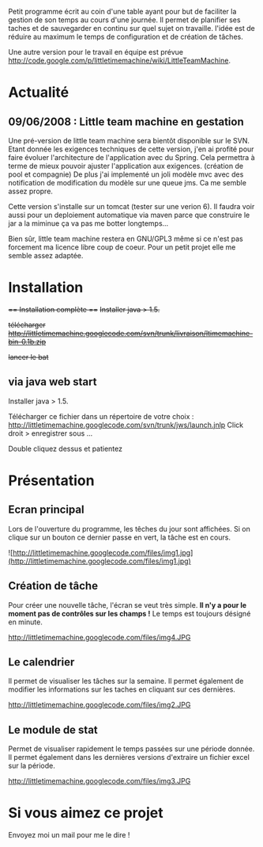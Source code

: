 Petit programme écrit au coin d'une table ayant pour but de faciliter la gestion de son temps au cours d'une journée.
Il permet de planifier ses taches et de sauvegarder en continu sur quel sujet on travaille. l'idée est de réduire au maximum le temps de configuration et de création de tâches.

Une autre version pour le travail en équipe est prévue http://code.google.com/p/littletimemachine/wiki/LittleTeamMachine.

# Actualité #

## 09/06/2008 : Little team machine en gestation ##

Une pré-version de little team machine sera bientôt disponible sur le SVN. Etant donnée les exigences techniques de cette version, j'en ai profité pour faire évoluer l'architecture de l'application avec du Spring. Cela permettra à terme de mieux pouvoir ajuster l'application aux exigences. (création de pool et compagnie) De plus j'ai implementé un joli modèle mvc avec des notification de modification du modèle sur une queue jms. Ca me semble assez propre.

Cette version s'installe sur un tomcat (tester sur une verion 6). Il faudra voir aussi pour un deploiement automatique via maven parce que construire le jar a la miminue ça va pas me botter longtemps...

Bien sûr, little team machine restera en GNU/GPL3 même si ce n'est pas forcement ma licence libre coup de coeur. Pour un petit projet elle me semble assez adaptée.

# Installation #

~~== Installation complète ==~~
~~Installer java > 1.5.~~

~~télécharger http://littletimemachine.googlecode.com/svn/trunk/livraison/ltimemachine-bin-0.1b.zip~~

~~lancer le bat~~

## via java web start ##

Installer java > 1.5.

Télécharger ce fichier dans un répertoire de votre choix :
http://littletimemachine.googlecode.com/svn/trunk/jws/launch.jnlp
Click droit > enregistrer sous ...

Double cliquez dessus et patientez

# Présentation #

## Ecran principal ##
Lors de l'ouverture du programme, les têches du jour sont affichées. Si on clique sur un bouton ce dernier passe en vert, la tâche est en cours.

![http://littletimemachine.googlecode.com/files/img1.jpg](http://littletimemachine.googlecode.com/files/img1.jpg)

## Création de tâche ##

Pour créer une nouvelle tâche, l'écran se veut très simple. **Il n'y a pour le moment pas de contrôles sur les champs !**
Le temps est toujours désigné en minute.

http://littletimemachine.googlecode.com/files/img4.JPG

## Le calendrier ##

Il permet de visualiser les tâches sur la semaine. Il permet également de modifier les informations sur les taches en cliquant sur ces dernières.

http://littletimemachine.googlecode.com/files/img2.JPG

## Le module de stat ##

Permet de visualiser rapidement le temps passées sur une période donnée. Il permet également dans les dernières versions d'extraire un fichier excel sur la période.

http://littletimemachine.googlecode.com/files/img3.JPG


# Si vous aimez ce projet #

Envoyez moi un mail pour me le dire !